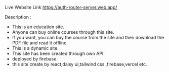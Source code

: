   Live Website Link https://auth-router-server.web.app/



Description :
* This is an education site.
* Anyone can buy online courses through this site.
* If you want, you can buy the course from the site and then download the PDF file and read it offline.
* This is a dynamic site.
* This site has been created through own API.
* deployed by firebase.
* this site create by react,daisy ui,tailwind css ,firebase,vercel etc.

